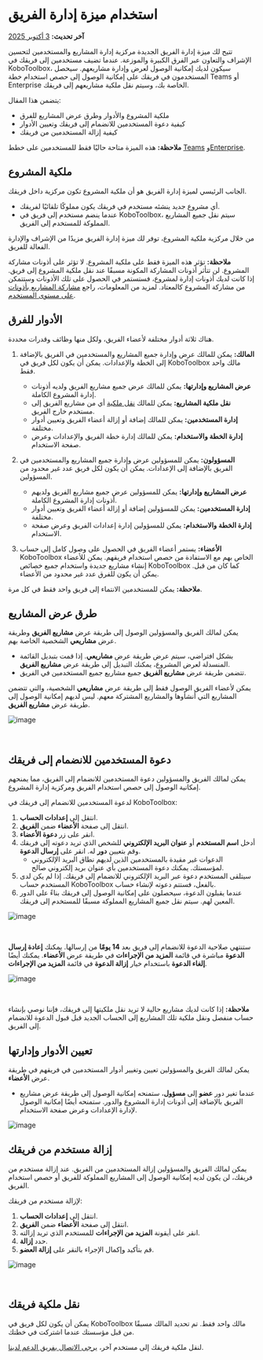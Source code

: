# استخدام ميزة إدارة الفريق
**آخر تحديث:** <a href="https://github.com/kobotoolbox/docs/blob/7f800b38e7b07803e7abd456195dd5519b03240e/source/getting_started_organization_feature.md" class="reference">3 أكتوبر 2025</a>

تتيح لك ميزة إدارة الفريق الجديدة مركزية إدارة المشاريع والمستخدمين لتحسين الإشراف والتعاون عبر الفرق الكبيرة والموزعة. عندما تضيف مستخدمين إلى فريقك في KoboToolbox، سيكون لديك إمكانية الوصول لعرض وإدارة مشاريعهم. سيحصل المستخدمون في فريقك على إمكانية الوصول إلى حصص استخدام خطة Teams أو Enterprise الخاصة بك، وسيتم نقل ملكية مشاريعهم إلى فريقك.

يتضمن هذا المقال:

-   ملكية المشروع والأدوار وطرق عرض المشاريع للفرق
-   كيفية دعوة المستخدمين للانضمام إلى فريقك وتعيين الأدوار
-   كيفية إزالة المستخدمين من فريقك

<p class="note">
  <b>ملاحظة:</b> هذه الميزة متاحة حاليًا فقط للمستخدمين على خطط <a class="reference external" href="https://www.kobotoolbox.org/teams/">Teams</a> و<a class="reference external" href="https://www.kobotoolbox.org/enterprise/">Enterprise</a>.
</p>

## ملكية المشروع

الجانب الرئيسي لميزة إدارة الفريق هو أن ملكية المشروع تكون مركزية داخل فريقك.

-   أي مشروع جديد ينشئه مستخدم في فريقك يكون مملوكًا تلقائيًا لفريقك.
-   عندما ينضم مستخدم إلى فريق في KoboToolbox، سيتم نقل جميع المشاريع المملوكة للمستخدم إلى الفريق.

من خلال مركزية ملكية المشروع، توفر لك ميزة إدارة الفريق مزيدًا من الإشراف والإدارة الفعالة للفريق.

<p class="note">
  <b>ملاحظة:</b> تؤثر هذه الميزة فقط على ملكية المشروع. لا تؤثر على أذونات مشاركة المشروع. لن تتأثر أذونات المشاركة المكونة مسبقًا عند نقل ملكية المشروع إلى فريق. إذا كانت لديك أذونات إدارة لمشروع، فستستمر في الحصول على تلك الأذونات وستتمكن من مشاركة المشروع كالمعتاد. لمزيد من المعلومات، راجع <a class="reference external" href="https://support.kobotoolbox.org/ar/managing_permissions.html">مشاركة المشاريع بأذونات على مستوى المستخدم</a>.
</p>

## الأدوار للفرق

هناك ثلاثة أدوار مختلفة لأعضاء الفريق، ولكل منها وظائف وقدرات محددة.

1. **المالك:** يمكن للمالك عرض وإدارة جميع المشاريع والمستخدمين في الفريق بالإضافة إلى الخطة والإعدادات. يمكن أن يكون لكل فريق في KoboToolbox مالك واحد فقط.
   - **عرض المشاريع وإدارتها:** يمكن للمالك عرض جميع مشاريع الفريق ولديه أذونات إدارة المشروع الكاملة.
   - **نقل ملكية المشاريع:** يمكن للمالك [نقل ملكية](https://support.kobotoolbox.org/ar/project_sharing_settings.html#transferring-ownership-of-a-project) أي من مشاريع الفريق إلى مستخدم خارج الفريق.
   - **إدارة المستخدمين:** يمكن للمالك إضافة أو إزالة أعضاء الفريق وتعيين أدوار مختلفة.
   - **إدارة الخطة والاستخدام:** يمكن للمالك إدارة خطة الفريق والإعدادات وعرض صفحة الاستخدام.

2. **المسؤولون:** يمكن للمسؤولين عرض وإدارة جميع المشاريع والمستخدمين في الفريق بالإضافة إلى الإعدادات. يمكن أن يكون لكل فريق عدد غير محدود من المسؤولين.
   - **عرض المشاريع وإدارتها:** يمكن للمسؤولين عرض جميع مشاريع الفريق ولديهم أذونات إدارة المشروع الكاملة.
   - **إدارة المستخدمين:** يمكن للمسؤولين إضافة أو إزالة أعضاء الفريق وتعيين أدوار مختلفة.
   - **إدارة الخطة والاستخدام:** يمكن للمسؤولين إدارة إعدادات الفريق وعرض صفحة الاستخدام.

3. **الأعضاء:** يستمر أعضاء الفريق في الحصول على وصول كامل إلى حساب KoboToolbox الخاص بهم مع الاستفادة من حصص استخدام فريقهم. يمكن للأعضاء إنشاء مشاريع جديدة واستخدام جميع خصائص KoboToolbox كما كان من قبل. يمكن أن يكون للفرق عدد غير محدود من الأعضاء.

<p class="note">
  <b>ملاحظة:</b> يمكن للمستخدمين الانتماء إلى فريق واحد فقط في كل مرة.
</p>

## طرق عرض المشاريع

يمكن لمالك الفريق والمسؤولين الوصول إلى طريقة عرض **مشاريع الفريق** وطريقة عرض **مشاريعي** الشخصية الخاصة بهم.

-   بشكل افتراضي، سيتم عرض طريقة عرض **مشاريعي**. إذا قمت بتبديل القائمة المنسدلة لعرض المشروع، يمكنك التبديل إلى طريقة عرض **مشاريع الفريق**.
-   تتضمن طريقة عرض **مشاريع الفريق** جميع مشاريع جميع المستخدمين في الفريق.

يمكن لأعضاء الفريق الوصول فقط إلى طريقة عرض **مشاريعي** الشخصية، والتي تتضمن المشاريع التي أنشأوها والمشاريع المشتركة معهم. ليس لديهم إمكانية الوصول إلى طريقة عرض **مشاريع الفريق**.

![image](/images/getting_started_organization_feature/organizations_project_views.gif)

<br/>

## دعوة المستخدمين للانضمام إلى فريقك

يمكن لمالك الفريق والمسؤولين دعوة المستخدمين للانضمام إلى الفريق، مما يمنحهم إمكانية الوصول إلى حصص استخدام الفريق ومركزية إدارة المشروع.

لدعوة المستخدمين للانضمام إلى فريقك في KoboToolbox:

1. انتقل إلى **إعدادات الحساب**.
2. انتقل إلى صفحة **الأعضاء** ضمن **الفريق**.
3. انقر على زر **دعوة الأعضاء**.
4. أدخل **اسم المستخدم** أو **عنوان البريد الإلكتروني** للشخص الذي تريد دعوته إلى فريقك وقم بتعيين **دور** له. انقر على **إرسال الدعوة**.
   - الدعوات غير مقيدة بالمستخدمين الذين لديهم نطاق البريد الإلكتروني لمؤسستك. يمكنك دعوة المستخدمين بأي عنوان بريد إلكتروني صالح.
5. سيتلقى المستخدم دعوة عبر البريد الإلكتروني للانضمام إلى فريقك. إذا لم يكن لدى المستخدم حساب KoboToolbox بالفعل، فستتم دعوته لإنشاء حساب.
6. عندما يقبلون الدعوة، سيحصلون على إمكانية الوصول إلى فريقك بناءً على الدور المعين لهم. سيتم نقل جميع المشاريع المملوكة مسبقًا للمستخدم إلى فريقك.

![image](/images/getting_started_organization_feature/organizations_inviting_a_user.gif)

<br/>

ستنتهي صلاحية الدعوة للانضمام إلى فريق بعد **14 يومًا** من إرسالها. يمكنك **إعادة إرسال الدعوة** مباشرة في قائمة <i class="k-icon k-icon-more"></i> **المزيد من الإجراءات** في طريقة عرض **الأعضاء**. يمكنك أيضًا **إلغاء الدعوة** باستخدام خيار **إزالة الدعوة** في قائمة <i class="k-icon k-icon-more"></i> **المزيد من الإجراءات**.

![image](/images/getting_started_organization_feature/organizations_resend_invitation.gif)

<br/>

<p class="note">
  <b>ملاحظة:</b> إذا كانت لديك مشاريع حالية لا تريد نقل ملكيتها إلى فريقك، فإننا نوصي بإنشاء حساب منفصل ونقل ملكية تلك المشاريع إلى الحساب الجديد قبل قبول الدعوة للانضمام إلى الفريق.
</p>

## تعيين الأدوار وإدارتها

يمكن لمالك الفريق والمسؤولين تعيين وتغيير أدوار المستخدمين في فريقهم في طريقة عرض **الأعضاء**.

-   عندما تغير دور **عضو** إلى **مسؤول**، ستمنحه إمكانية الوصول إلى طريقة عرض مشاريع الفريق بالإضافة إلى أذونات إدارة المشروع والدور. ستمنحه أيضًا إمكانية الوصول لإدارة الإعدادات وعرض صفحة الاستخدام.

![image](images/getting_started_organization_feature/organizations_changing_roles.png)

## إزالة مستخدم من فريقك

يمكن لمالك الفريق والمسؤولين إزالة المستخدمين من الفريق. عند إزالة مستخدم من فريقك، لن يكون لديه إمكانية الوصول إلى المشاريع المملوكة للفريق أو حصص استخدام الفريق.

لإزالة مستخدم من فريقك:

1. انتقل إلى **إعدادات الحساب**.
2. انتقل إلى صفحة **الأعضاء** ضمن **الفريق**.
3. انقر على أيقونة <i class="k-icon k-icon-more"></i> **المزيد من الإجراءات** للمستخدم الذي تريد إزالته.
4. حدد **إزالة**.
5. قم بتأكيد وإكمال الإجراء بالنقر على **إزالة العضو**.

![image](/images/getting_started_organization_feature/organizations_removing_a_member.gif)

<br/>

## نقل ملكية فريقك

يمكن أن يكون لكل فريق في KoboToolbox مالك واحد فقط. تم تحديد المالك مسبقًا من قبل مؤسستك عندما اشتركت في خطتك.

لنقل ملكية فريقك إلى مستخدم آخر، [يرجى الاتصال بفريق الدعم لدينا](support@kobotoolbox.org).